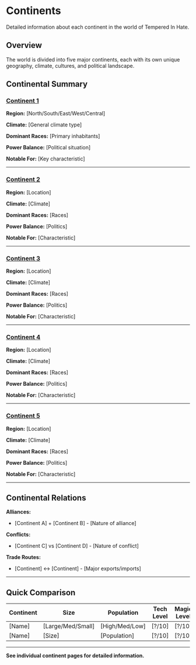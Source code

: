 # Continents

Detailed information about each continent in the world of Tempered In Hate.

## Overview

The world is divided into five major continents, each with its own unique geography, climate, cultures, and political landscape.

## Continental Summary

### [Continent 1](./continent-1.md)
**Region:** [North/South/East/West/Central]

**Climate:** [General climate type]

**Dominant Races:** [Primary inhabitants]

**Power Balance:** [Political situation]

**Notable For:** [Key characteristic]

---

### [Continent 2](./continent-2.md)
**Region:** [Location]

**Climate:** [Climate]

**Dominant Races:** [Races]

**Power Balance:** [Politics]

**Notable For:** [Characteristic]

---

### [Continent 3](./continent-3.md)
**Region:** [Location]

**Climate:** [Climate]

**Dominant Races:** [Races]

**Power Balance:** [Politics]

**Notable For:** [Characteristic]

---

### [Continent 4](./continent-4.md)
**Region:** [Location]

**Climate:** [Climate]

**Dominant Races:** [Races]

**Power Balance:** [Politics]

**Notable For:** [Characteristic]

---

### [Continent 5](./continent-5.md)
**Region:** [Location]

**Climate:** [Climate]

**Dominant Races:** [Races]

**Power Balance:** [Politics]

**Notable For:** [Characteristic]

---

## Continental Relations

**Alliances:**
- [Continent A] + [Continent B] - [Nature of alliance]

**Conflicts:**
- [Continent C] vs [Continent D] - [Nature of conflict]

**Trade Routes:**
- [Continent] ↔ [Continent] - [Major exports/imports]

---

## Quick Comparison

| Continent | Size | Population | Tech Level | Magic Level | Threat Level |
|-----------|------|------------|------------|-------------|--------------|
| [Name] | [Large/Med/Small] | [High/Med/Low] | [?/10] | [?/10] | [?/10] |
| [Name] | [Size] | [Population] | [?/10] | [?/10] | [?/10] |

---

**See individual continent pages for detailed information.**
